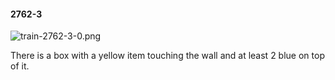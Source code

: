 #### 2762-3
![train-2762-3-0.png](https://github.com/lil-lab/nlvr/raw/master/nlvr/train/images/63/train-2762-3-0.png "train-2762-3-0.png")

There is a box with a yellow item touching the wall and at least 2 blue on top of it.